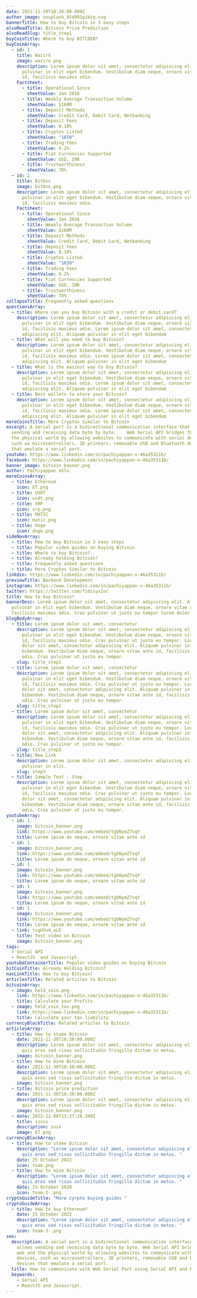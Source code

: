 ```yaml
---
date: 2021-11-30T18:30:00.000Z
author_image: unsplash_8td991gibiq.svg
bannerTitle: How to buy Bitcoin in 3 easy steps
alsoReadTitle: Bitcoin Price Prediction
alsoReadSlug: title_step1
buyCoinTitle: Where to buy BITCOIN?
buyCoinArray:
  - id: 1
    title: WazirX
    image: wazirx.png
    description: Lorem ipsum dolor sit amet, consectetur adipiscing elit. Aliquam
      pulvinar in elit eget bibendum. Vestibulum diam neque, ornare vitae ante
      id, facilisis maximus odio.
    Factsheet:
      - title: Operational Since
        sheetValue: Jan 2016
      - title: Weekly Average Transaction Volume
        sheetValue: $160M
      - title: Deposit Methods
        sheetValue: Credit Card, Debit Card, Netbanking
      - title: Deposit Fees
        sheetValue: 0.10%
      - title: Cryptos Listed
        sheetValue: "1650"
      - title: Trading Fees
        sheetValue: 0.2%
      - title: Fiat Currencies Supported
        sheetValue: USD, INR
      - title: Trustworthiness
        sheetValue: 78%
  - id: 2
    title: Bitbns
    image: bitbns.png
    description: Lorem ipsum dolor sit amet, consectetur adipiscing elit. Aliquam
      pulvinar in elit eget bibendum. Vestibulum diam neque, ornare vitae ante
      id, facilisis maximus odio.
    Factsheet:
      - title: Operational Since
        sheetValue: Jan 2016
      - title: Weekly Average Transaction Volume
        sheetValue: $160M
      - title: Deposit Methods
        sheetValue: Credit Card, Debit Card, Netbanking
      - title: Deposit Fees
        sheetValue: 0.10%
      - title: Cryptos Listed
        sheetValue: "1650"
      - title: Trading Fees
        sheetValue: 0.2%
      - title: Fiat Currencies Supported
        sheetValue: USD, INR
      - title: Trustworthiness
        sheetValue: 78%
collapseTitle: Frequently asked questions
questionsArray:
  - title: Where can you buy Bitcoin with a credit or debit card?
    description: Lorem ipsum dolor sit amet, consectetur adipiscing elit. Aliquam
      pulvinar in elit eget bibendum. Vestibulum diam neque, ornare vitae ante
      id, facilisis maximus odio. Lorem ipsum dolor sit amet, consectetur
      adipiscing elit. Aliquam pulvinar in elit eget bibendum
  - title: What will you need to buy Bitcoin?
    description: Lorem ipsum dolor sit amet, consectetur adipiscing elit. Aliquam
      pulvinar in elit eget bibendum. Vestibulum diam neque, ornare vitae ante
      id, facilisis maximus odio. Lorem ipsum dolor sit amet, consectetur
      adipiscing elit. Aliquam pulvinar in elit eget bibendum
  - title: What is the easiest way to buy Bitcoin?
    description: Lorem ipsum dolor sit amet, consectetur adipiscing elit. Aliquam
      pulvinar in elit eget bibendum. Vestibulum diam neque, ornare vitae ante
      id, facilisis maximus odio. Lorem ipsum dolor sit amet, consectetur
      adipiscing elit. Aliquam pulvinar in elit eget bibendum
  - title: Best wallets to store your Bitcoin?
    description: Lorem ipsum dolor sit amet, consectetur adipiscing elit. Aliquam
      pulvinar in elit eget bibendum. Vestibulum diam neque, ornare vitae ante
      id, facilisis maximus odio. Lorem ipsum dolor sit amet, consectetur
      adipiscing elit. Aliquam pulvinar in elit eget bibendum
moreCoinsTitle: More Cryptos Similar to Bitcoin
excerpt: A serial port is a bidirectional communication interface that allows
  sending and receiving data byte by byte.    Web Serial API bridges the web and
  the physical world by allowing websites to communicate with serial devices,
  such as microcontrollers, 3D printers, removable USB and Bluetooth devices
  that emulate a serial port.
youtube: https://www.linkedin.com/in/pachiyappan-v-46a35311b/
facebook: https://www.linkedin.com/in/pachiyappan-v-46a35311b/
banner_image: bitcoin_banner.png
author: Pachiyappan Velu
moreCoinsArray:
  - title: Ethereum
    icon: ET.png
  - title: USDT
    icon: usdt.png
  - title: XRP
    icon: xrp.png
  - title: MATIC
    icon: matic.png
  - title: Doge
    icon: doge.png
sideNavArray:
  - title: How to buy Bitcoin in 3 easy steps
  - title: Popular video guides on buying Bitcoin
  - title: Where to buy Bitcoin?
  - title: Already holding Bitcoin?
  - title: Frequently asked questions
  - title: More Cryptos Similar to Bitcoin
linkdin: https://www.linkedin.com/in/pachiyappan-v-46a35311b/
previewTitle: Backend Development
instagram: https://www.linkedin.com/in/pachiyappan-v-46a35311b/
twitter: https://twitter.com/fidisysInc
title: How to buy Bitcoin?
bannerDesc: Lorem ipsum dolor sit amet, consectetur adipiscing elit. Aliquam
  pulvinar in elit eget bibendum. Vestibulum diam neque, ornare vitae ante id,
  facilisis maximus odio. Cras pulvinar ut justo eu tempor lorem dolor colon
blogBodyArray:
  - title: Lorem ipsum dolor sit amet, consectetur
    description: Lorem ipsum dolor sit amet, consectetur adipiscing elit. Aliquam
      pulvinar in elit eget bibendum. Vestibulum diam neque, ornare vitae ante
      id, facilisis maximus odio. Cras pulvinar ut justo eu tempor. Lorem ipsum
      dolor sit amet, consectetur adipiscing elit. Aliquam pulvinar in elit eget
      bibendum. Vestibulum diam neque, ornare vitae ante id, facilisis maximus
      odio. Cras pulvinar ut justo eu tempor.
    slug: title_step1
  - title: Lorem ipsum dolor sit amet, consectetur
    description: Lorem ipsum dolor sit amet, consectetur adipiscing elit. Aliquam
      pulvinar in elit eget bibendum. Vestibulum diam neque, ornare vitae ante
      id, facilisis maximus odio. Cras pulvinar ut justo eu tempor. Lorem ipsum
      dolor sit amet, consectetur adipiscing elit. Aliquam pulvinar in elit eget
      bibendum. Vestibulum diam neque, ornare vitae ante id, facilisis maximus
      odio. Cras pulvinar ut justo eu tempor.
    slug: title_step2
  - title: Lorem ipsum dolor sit amet, consectetur
    description: Lorem ipsum dolor sit amet, consectetur adipiscing elit. Aliquam
      pulvinar in elit eget bibendum. Vestibulum diam neque, ornare vitae ante
      id, facilisis maximus odio. Cras pulvinar ut justo eu tempor. Lorem ipsum
      dolor sit amet, consectetur adipiscing elit. Aliquam pulvinar in elit eget
      bibendum. Vestibulum diam neque, ornare vitae ante id, facilisis maximus
      odio. Cras pulvinar ut justo eu tempor.
    slug: title_step3
  - title: New Link
    description: Lorem ipsum dolor sit amet, consectetur adipiscing elit. Aliquam
      pulvinar in elit.
    slug: step3
  - title: Sample Text - Step
    description: Lorem ipsum dolor sit amet, consectetur adipiscing elit. Aliquam
      pulvinar in elit eget bibendum. Vestibulum diam neque, ornare vitae ante
      id, facilisis maximus odio. Cras pulvinar ut justo eu tempor. Lorem ipsum
      dolor sit amet, consectetur adipiscing elit. Aliquam pulvinar in elit eget
      bibendum. Vestibulum diam neque, ornare vitae ante id, facilisis maximus
      odio. Cras pulvinar ut justo eu tempor.
youtubeArray:
  - id: 1
    image: bitcoin_banner.png
    link: https://www.youtube.com/embed/tgbNymZ7vqY
    title: Lorem ipsum do neque, ornare vitae ante id
  - id: 1
    image: bitcoin_banner.png
    link: https://www.youtube.com/embed/tgbNymZ7vqY
    title: Lorem ipsum do neque, ornare vitae ante id
  - id: 1
    image: bitcoin_banner.png
    link: https://www.youtube.com/embed/tgbNymZ7vqY
    title: Lorem ipsum do neque, ornare vitae ante id
  - id: 1
    image: bitcoin_banner.png
    link: https://www.youtube.com/embed/tgbNymZ7vqY
    title: Lorem ipsum do neque, ornare vitae ante id
  - id: 1
    image: bitcoin_banner.png
    link: https://www.youtube.com/embed/tgbNymZ7vqY
    title: Lorem ipsum do neque, ornare vitae ante id
  - link: tsgUVv4_oLE
    title: Test video on Bitcoin
    image: bitcoin_banner.png
tags:
  - Serial API
  - ReactJS  and Javascript.
youtubeContainerTitle: Popular video guides on buying Bitcoin
bitCoinTitle: Already Holding Bitcoin?
navLinkTitle: How to buy Bitcoin?
articlesTitle: Related articles to Bitcoin
bitcoinArray:
  - image: hold_coin.png
    link: https://www.linkedin.com/in/pachiyappan-v-46a35311b/
    title: Calculate your Profits
  - image: hold_coin_tax.png
    link: https://www.linkedin.com/in/pachiyappan-v-46a35311b/
    title: Calculate your tax liability
currencyBlockTitle: Related articles to Bitcoin
articlesArray:
  - title: How to stake Bitcoin
    date: 2021-11-30T18:30:00.000Z
    description: Lorem ipsum dolor sit amet, consectetur adipiscing elit. Maecenas
      quis eros sed risus sollicitudin fringilla dictum in metus.
    image: bitcoin_banner.png
  - title: How to mine Bitcoin
    date: 2021-11-30T18:30:00.000Z
    description: Lorem ipsum dolor sit amet, consectetur adipiscing elit. Maecenas
      quis eros sed risus sollicitudin fringilla dictum in metus.
    image: bitcoin_banner.png
  - title: Bitcoin price prediction
    date: 2021-11-30T18:30:00.000Z
    description: Lorem ipsum dolor sit amet, consectetur adipiscing elit. Maecenas
      quis eros sed risus sollicitudin fringilla dictum in metus.
    image: bitcoin_banner.png
  - date: 2022-12-06T13:27:28.349Z
    title: sssss
    description: ssss
    image: ET.png
currencyBlockArray:
  - title: How to stake Bitcoin
    description: "Lorem ipsum dolor sit amet, consectetur adipiscing elit. Maecenas
      quis eros sed risus sollicitudin fringilla dictum in metus. "
    date: 25 October 2022
    icon: team.png
  - title: How to mine Bitcoin
    description: "Lorem ipsum dolor sit amet, consectetur adipiscing elit. Maecenas
      quis eros sed risus sollicitudin fringilla dictum in metus. "
    date: 23 October 2020
    icon: team-2-.png
cryptoGuideTitle: "More cyrpto buying guides "
cryptoGuideArray:
  - title: How to buy Ethereum?
    date: 25 October 2022
    description: "Lorem ipsum dolor sit amet, consectetur adipiscing elit. Maecenas
      quis eros sed risus sollicitudin fringilla dictum in metus. "
    icon: team-3-.png
seo:
  description: A serial port is a bidirectional communication interface that
    allows sending and receiving data byte by byte. Web Serial API bridges the
    web and the physical world by allowing websites to communicate with serial
    devices, such as microcontrollers, 3D printers, removable USB and Bluetooth
    devices that emulate a serial port.
  title: How to communicate with Web Serial Port using Serial API and Reactjs.
  keywords:
    - Serial API
    - ReactJS and Javascript.
---
```

